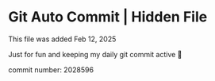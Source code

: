 # Git Auto Commit | Hidden File

This file was added Feb 12, 2025

Just for fun and keeping my daily git commit active 🤪

commit number: 2028596
